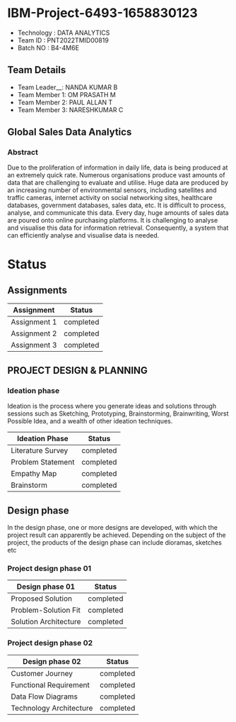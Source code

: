 # IBM-Project-6493-1658830123
- Technology : DATA ANALYTICS
- Team ID    : PNT2022TMID00819
- Batch NO   : B4-4M6E

## Team Details

- Team Leader__: NANDA KUMAR B
- Team Member 1: OM PRASATH M
- Team Member 2: PAUL ALLAN T
- Team Member 3: NARESHKUMAR C

## Global Sales Data Analytics

### Abstract

Due to the proliferation of information in daily life, data is being produced at an extremely quick rate. Numerous organisations produce vast amounts of data that are challenging to evaluate and utilise. Huge data are produced by an increasing number of environmental sensors, including satellites and traffic cameras, internet activity on social networking sites, healthcare databases, government databases, sales data, etc. It is difficult to process, analyse, and communicate this data. Every day, huge amounts of sales data are poured onto online purchasing platforms. It is challenging to analyse and visualise this data for information retrieval. Consequently, a system that can efficiently analyse and visualise data is needed.

# Status

## Assignments

|Assignment|Status|
|-|-|
|Assignment 1 | completed|
|Assignment 2 | completed|
|Assignment 3 | completed|

## PROJECT DESIGN & PLANNING

### Ideation phase
Ideation is the process where you generate ideas and solutions through sessions such as Sketching, Prototyping, Brainstorming, Brainwriting, Worst Possible Idea, and a wealth of other ideation techniques.

|Ideation Phase|Status|
|-|-|
|Literature Survey | completed|
|Problem Statement | completed|
|Empathy Map | completed|
|Brainstorm | completed|

##  Design phase
In the design phase, one or more designs are developed, with which the project result can apparently be achieved. Depending on the subject of the project, the products of the design phase can include dioramas, sketches etc

### Project design phase 01

|Design phase 01|Status|
|-|-|
|Proposed Solution | completed|
|Problem-Solution Fit | completed|
|Solution Architecture | completed|

### Project design phase 02

|Design phase 02|Status|
|-|-|
|Customer Journey | completed|
|Functional Requirement | completed|
|Data Flow Diagrams | completed|
|Technology Architecture | completed|
